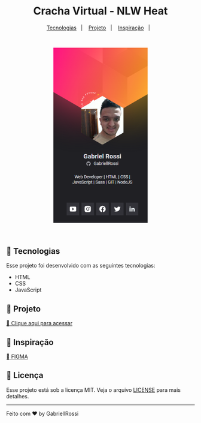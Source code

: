 <h1 align="center">
  Cracha Virtual - NLW Heat
</h1>

<p align="center">
  <a href="#-tecnologias">Tecnologias</a>&nbsp;&nbsp;&nbsp;|&nbsp;&nbsp;&nbsp;
  <a href="#-projeto">Projeto</a>&nbsp;&nbsp;&nbsp;|&nbsp;&nbsp;&nbsp;
  <a href="#-inspiração">Inspiração</a>&nbsp;&nbsp;&nbsp;|&nbsp;&nbsp;&nbsp;
</p>

<br>

<p align="center">
  <img alt="" src=".github/preview.png" width="50%">
</p>

<br>

## 🚀 Tecnologias

Esse projeto foi desenvolvido com as seguintes tecnologias:

- HTML
- CSS
- JavaScript

## 🚧 Projeto

[🔗 Clique aqui para acessar](https://cracha-nlw-heat-gabriellrossi.vercel.app/)

## 🎨 Inspiração

[🔗 FIGMA](<https://www.figma.com/file/aaKwbSxMsZSMvrn3raRoEn/%5BNLW-Heat---Mission%3A-Origin%5D-DoWhile2021-(Community)>)

## :memo: Licença

Esse projeto está sob a licença MIT. Veja o arquivo [LICENSE](LICENSE) para mais detalhes.

---

Feito com ♥ by GabriellRossi
